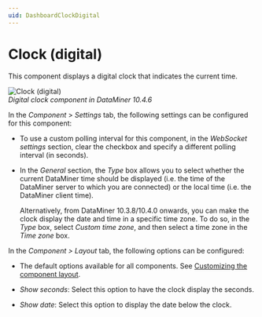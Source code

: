 ```yaml
---
uid: DashboardClockDigital
---
```


# Clock (digital)

This component displays a digital clock that indicates the current time.

![Clock (digital)](~/user-guide/images/Clock_Digital.png)<br>*Digital clock component in DataMiner 10.4.6*

In the *Component* > *Settings* tab, the following settings can be configured for this component:

- To use a custom polling interval for this component, in the *WebSocket settings* section, clear the checkbox and specify a different polling interval (in seconds).

- In the *General* section, the *Type* box allows you to select whether the current DataMiner time should be displayed (i.e. the time of the DataMiner server to which you are connected) or the local time (i.e. the DataMiner client time).

  Alternatively, from DataMiner 10.3.8/10.4.0 onwards, you can make the clock display the date and time in a specific time zone. To do so, in the *Type* box, select *Custom time zone*, and then select a time zone in the *Time zone* box. <!-- RN 36534 -->

In the *Component \> Layout* tab, the following options can be configured:

- The default options available for all components. See [Customizing the component layout](xref:Customize_Component_Layout).

- *Show seconds*: Select this option to have the clock display the seconds.

- *Show date*: Select this option to display the date below the clock.
